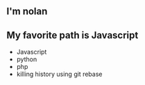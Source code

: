 ## I'm nolan
## My favorite path is Javascript 

* Javascript
* python
* php
* killing history using git rebase

